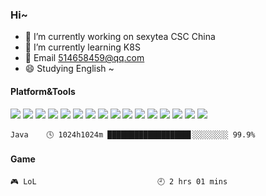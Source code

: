 ### Hi~

- 🔭 I’m currently working on sexytea CSC China
- 🌱 I’m currently learning K8S
- 💬 Email 514658459@qq.com
- 😄 Studying English ~

#### Platform&Tools
[![](https://img.shields.io/badge/Windows-11-4e9eee?style=flat-square&logo=windows&logoColor=ffffff)](https://www.microsoft.com/windows/windows-10)
[![](https://img.shields.io/badge/-IDEA-fcc624?style=flat-square&logo=IDEA&logoColor=white)](https://https://www.jetbrains.com/zh-cn/)
[![](https://img.shields.io/badge/-Java-f7e018?style=flat-square&logo=Java&logoColor=white)](https://www.oracle.com/java/technologies/downloads/)
[![](https://img.shields.io/badge/-Docker-2496ED?style=flat-square&logo=docker&logoColor=ffffff)](http://www.docker.com/)
[![](https://img.shields.io/badge/-Spring-E34F26?style=flat-square&logo=Spring&logoColor=white)](https://https://spring.io//)
[![](https://img.shields.io/badge/-SpringBoot-E34F26?style=flat-square&logo=SpringBoot&logoColor=green)](https://start.spring.io/)
[![](https://img.shields.io/badge/-SpringCloud-E34126?style=flat-square&logo=SpringCloud&logoColor=green)](https://www.mscodecloud.com//)
[![](https://img.shields.io/badge/-Redis-E34F26?style=flat-square&logo=Redis&logoColor=green)](https://www.runoob.com/redis/redis-tutorial.html/)
[![](https://img.shields.io/badge/-RocketMQ-E34F26?style=flat-square&logo=RocketMQ&logoColor=green)](https://rocketmq.apache.org//)
[![](https://img.shields.io/badge/-DevOps-E34F26?style=flat-square&logo=DevOps&logoColor=green)](https://https://www.kubernetes.org.cn/tags/devops/)
[![](https://img.shields.io/badge/-微信小程序-E34F26?style=flat-square&logo=微信小程序&logoColor=green)](https://developers.weixin.qq.com/miniprogram/dev/api/)
[![](https://img.shields.io/badge/-按键精灵-E34F26?style=flat-square&logo=按键精灵&logoColor=green)](https://www.baidu.com/)
[![](https://img.shields.io/badge/-Linux-fcc624?style=flat-square&logo=linux&logoColor=white)](https://www.linuxfoundation.org/)
[![](https://img.shields.io/badge/-JavaScript-f7e018?style=flat-square&logo=javascript&logoColor=white)](https://www.ecma-international.org/)
[![](https://img.shields.io/badge/-Vue.js-4fc08d?style=flat-square&logo=vue.js&logoColor=ffffff)](https://vuejs.org/)
[![](https://img.shields.io/badge/-Git-f05032?style=flat-square&logo=git&logoColor=white)](https://git-scm.com/)

```text
Java    🕓 1024h1024m ██████████████████▋░░░░░░░░ 99.9%
```

#### Game
```text
🎮 LoL                           🕘 2 hrs 01 mins
```
